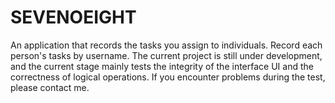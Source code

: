 # SEVENOEIGHT
An application that records the tasks you assign to individuals. Record each person's tasks by username. The current project is still under development, and the current stage mainly tests the integrity of the interface UI and the correctness of logical operations. If you encounter problems during the test, please contact me.
